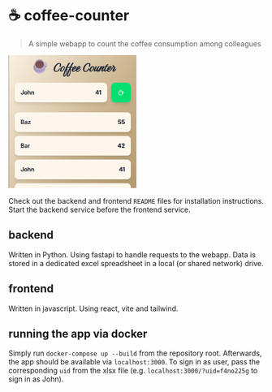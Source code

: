 # ☕ coffee-counter
> A simple webapp to count the coffee consumption among colleagues

<img src="./media/screenshot.png" width="50%">

Check out the backend and frontend `README` files for installation instructions.
Start the backend service before the frontend service.

## backend
Written in Python. Using fastapi to handle requests to the webapp. Data is stored in a dedicated excel spreadsheet in a local (or shared network) drive.

## frontend
Written in javascript. Using react, vite and tailwind.

## running the app via docker
Simply run `docker-compose up --build` from the repository root.
Afterwards, the app should be available via `localhost:3000`.
To sign in as user, pass the corresponding `uid` from the xlsx file (e.g. `localhost:3000/?uid=f4no225g` to sign in as John).